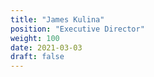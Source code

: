 ```yaml
---
title: "James Kulina"
position: "Executive Director"
weight: 100
date: 2021-03-03
draft: false
---
```

